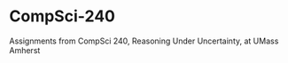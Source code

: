 CompSci-240
===========

Assignments from CompSci 240, Reasoning Under Uncertainty, at UMass Amherst
